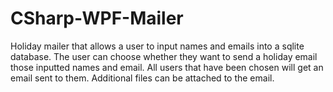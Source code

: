 # CSharp-WPF-Mailer
Holiday mailer that allows a user to input names and emails into a sqlite database. The user can choose whether they want to send a holiday email those inputted names and email. All users that have been chosen will get an email sent to them. Additional files can be attached to the email. 
